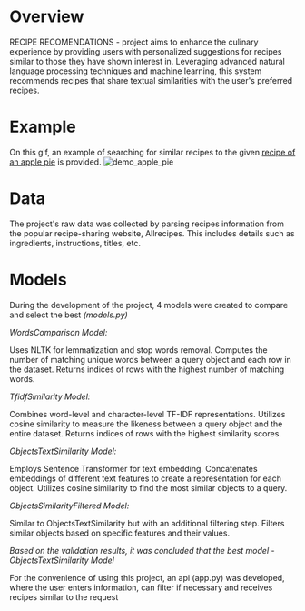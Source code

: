 # **Overview**

RECIPE RECOMENDATIONS - project aims to enhance the culinary experience by providing users with personalized suggestions for recipes similar to those they have shown interest in. Leveraging advanced natural language processing techniques and machine learning, this system recommends recipes that share textual similarities with the user's preferred recipes. 

# **Example**

On this gif, an example of searching for similar recipes to the given [recipe of an apple pie](https://www.allrecipes.com/recipe/16268/apple-pie/) is provided.
![demo_apple_pie](https://github.com/dashayvs/recipe_recomendation/assets/101887992/b5c49868-692e-410f-aa04-fe3c0fcbab53)

# **Data**

The project's raw data was collected by parsing recipes information from the popular recipe-sharing website, Allrecipes. This includes details such as ingredients, instructions, titles, etc.

# **Models**

During the development of the project, 4 models were created to compare and select the best 
*(models.py)*

*WordsComparison Model:*

Uses NLTK for lemmatization and stop words removal.
Computes the number of matching unique words between a query object and each row in the dataset.
Returns indices of rows with the highest number of matching words.

*TfidfSimilarity Model:*

Combines word-level and character-level TF-IDF representations.
Utilizes cosine similarity to measure the likeness between a query object and the entire dataset.
Returns indices of rows with the highest similarity scores.

*ObjectsTextSimilarity Model:*

Employs Sentence Transformer for text embedding.
Concatenates embeddings of different text features to create a representation for each object.
Utilizes cosine similarity to find the most similar objects to a query.

*ObjectsSimilarityFiltered Model:*

Similar to ObjectsTextSimilarity but with an additional filtering step.
Filters similar objects based on specific features and their values.



*Based on the validation results, it was concluded that the best model - ObjectsTextSimilarity Model*

For the convenience of using this project, an api (app.py) was developed, where the user enters information, can filter if necessary and receives recipes similar to the request

